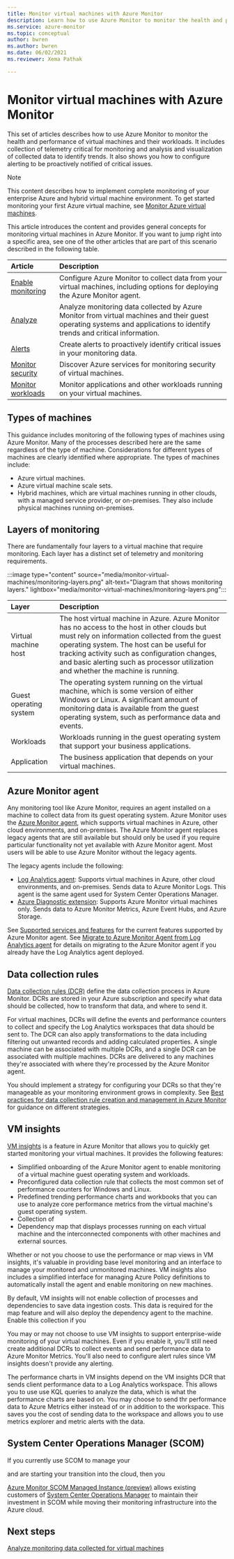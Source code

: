 ```yaml
---
title: Monitor virtual machines with Azure Monitor
description: Learn how to use Azure Monitor to monitor the health and performance of virtual machines and their workloads.
ms.service: azure-monitor
ms.topic: conceptual
author: bwren
ms.author: bwren
ms.date: 06/02/2021
ms.reviewer: Xema Pathak

---
```


# Monitor virtual machines with Azure Monitor

This set of articles describes how to use Azure Monitor to monitor the health and performance of virtual machines and their workloads. It includes collection of telemetry critical for monitoring and analysis and visualization of collected data to identify trends. It also shows you how to configure alerting to be proactively notified of critical issues.

> [!NOTE]
> This content describes how to implement complete monitoring of your enterprise Azure and hybrid virtual machine environment. To get started monitoring your first Azure virtual machine, see [Monitor Azure virtual machines](../../virtual-machines/monitor-vm.md).

This article introduces the content and provides general concepts for monitoring virtual machines in Azure Monitor. If you want to jump right into a specific area, see one of the other articles that are part of this scenario described in the following table.

| Article | Description |
|:---|:---|
| [Enable monitoring](monitor-virtual-machine-configure.md) | Configure Azure Monitor to collect data from your virtual machines, including options for deploying the Azure Monitor agent. |
| [Analyze](monitor-virtual-machine-analyze.md) | Analyze monitoring data collected by Azure Monitor from virtual machines and their guest operating systems and applications to identify trends and critical information. |
| [Alerts](monitor-virtual-machine-alerts.md) | Create alerts to proactively identify critical issues in your monitoring data. |
| [Monitor security](monitor-virtual-machine-security.md) | Discover Azure services for monitoring security of virtual machines. |
| [Monitor workloads](monitor-virtual-machine-workloads.md) | Monitor applications and other workloads running on your virtual machines. |


## Types of machines

This guidance includes monitoring of the following types of machines using Azure Monitor. Many of the processes described here are the same regardless of the type of machine. Considerations for different types of machines are clearly identified where appropriate. The types of machines include:

- Azure virtual machines.
- Azure virtual machine scale sets.
- Hybrid machines, which are virtual machines running in other clouds, with a managed service provider, or on-premises. They also include physical machines running on-premises.

## Layers of monitoring

There are fundamentally four layers to a virtual machine that require monitoring. Each layer has a distinct set of telemetry and monitoring requirements. 

:::image type="content" source="media/monitor-virtual-machines/monitoring-layers.png" alt-text="Diagram that shows monitoring layers." lightbox="media/monitor-virtual-machines/monitoring-layers.png":::

| Layer | Description |
|:---|:---|
| Virtual machine host | The host virtual machine in Azure. Azure Monitor has no access to the host in other clouds but must rely on information collected from the guest operating system. The host can be useful for tracking activity such as configuration changes, and basic alerting such as processor utilization and whether the machine is running. |
| Guest operating system | The operating system running on the virtual machine, which is some version of either Windows or Linux. A significant amount of monitoring data is available from the guest operating system, such as performance data and events. |
| Workloads | Workloads running in the guest operating system that support your business applications. |
| Application | The business application that depends on your virtual machines. |

## Azure Monitor agent
Any monitoring tool like Azure Monitor, requires an agent installed on a machine to collect data from its guest operating system. Azure Monitor uses the [Azure Monitor agent](../agents/agents-overview.md), which supports virtual machines in Azure, other cloud environments, and on-premises. The Azure Monitor agent replaces legacy agents that are still available but should only be used if you require particular functionality not yet available with Azure Monitor agent. Most users will be able to use Azure Monitor without the legacy agents.

The legacy agents include the following:

- [Log Analytics agent](../agents/log-analytics-agent.md): Supports virtual machines in Azure, other cloud environments, and on-premises. Sends data to Azure Monitor Logs. This agent is the same agent used for System Center Operations Manager.
- [Azure Diagnostic extension](../agents/diagnostics-extension-overview.md): Supports Azure Monitor virtual machines only. Sends data to Azure Monitor Metrics, Azure Event Hubs, and Azure Storage.

See [Supported services and features](../agents/agents-overview.md#supported-services-and-features) for the current features supported by Azure Monitor agent. See [Migrate to Azure Monitor Agent from Log Analytics agent](../agents/azure-monitor-agent-migration.md) for details on migrating to the Azure Monitor agent if you already have the Log Analytics agent deployed.

## Data collection rules
[Data collection rules (DCR)](../essentials/data-collection-rule-overview.md) define the data collection process in Azure Monitor. DCRs are stored in your Azure subscription and specify what data should be collected, how to transform that data, and where to send it. 

For virtual machines, DCRs will define the events and performance counters to collect and specify the Log Analytics workspaces that data should be sent to. The DCR can also apply transformations to the data including filtering out unwanted records and adding calculated properties. A single machine can be associated with multiple DCRs, and a single DCR can be associated with multiple machines. DCRs are delivered to any machines they're associated with where they're processed by the Azure Monitor agent.

You should implement a strategy for configuring your DCRs so that they're manageable as your monitoring environment grows in complexity. See [Best practices for data collection rule creation and management in Azure Monitor](data-collection-rule-vm-strategy.md) for guidance on different strategies.

 
## VM insights
[VM insights](../vm/vminsights-overview.md) is a feature in Azure Monitor that allows you to quickly get started monitoring your virtual machines. It provides the following features:

- Simplified onboarding of the Azure Monitor agent to enable monitoring of a virtual machine guest operating system and workloads.
- Preconfigured data collection rule that collects the most common set of performance counters for Windows and Linux.
- Predefined trending performance charts and workbooks that you can use to analyze core performance metrics from the virtual machine's guest operating system.
- Collection of 
- Dependency map that displays processes running on each virtual machine and the interconnected components with other machines and external sources.

Whether or not you choose to use the performance or map views in VM insights, it's valuable in providing base level monitoring and an interface to manage your monitored and unmonitored machines. VM insights also includes a simplified interface for managing Azure Policy definitions to automatically install the agent and enable monitoring on new machines.

By default, VM insights will not enable collection of processes and dependencies to save data ingestion costs. This data is required for the map feature and will also deploy the dependency agent to the machine. Enable this collection if you 

You may or may not choose to use VM insights to support enterprise-wide monitoring of your virtual machines. Even if you enable it, you'll still need create additional DCRs to collect events and send performance data to Azure Monitor Metrics. You'll also need to configure alert rules since VM insights doesn't provide any alerting.


The performance charts in VM insights depend on the VM insights DCR that sends client performance data to a Log Analytics workspace. This allows you to use use KQL queries to analyze the data, which is what the performance charts are based on. You may choose to send thr performance data to Azure Metrics either instead of or in addition to the workspace. This saves you the cost of sending data to the workspace and allows you to use metrics explorer and metric alerts with the data.

## System Center Operations Manager (SCOM)
If you currently use SCOM to manage your 

and are starting your transition into the cloud, then you 


[Azure Monitor SCOM Managed Instance (preview)]() allows existing customers of [System Center Operations Manager](/system-center/scom) to maintain their investment in SCOM while moving their monitoring infrastructure into the Azure cloud. 


## Next steps

[Analyze monitoring data collected for virtual machines](monitor-virtual-machine-analyze.md)
